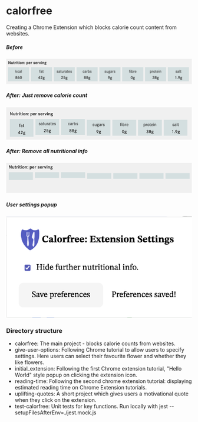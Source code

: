 # calorfree

Creating a Chrome Extension which blocks calorie count content from websites.

##### Before
![Before calorfree extension](https://github.com/technologeve/calorfree/blob/main/readme-images/before.png)
##### After: Just remove calorie count
![After calorfree extension: just calories](https://github.com/technologeve/calorfree/blob/main/readme-images/just_calories.png)
##### After: Remove all nutritional info
![After calorfree extension: all nutritional info](https://github.com/technologeve/calorfree/blob/main/readme-images/all_info.png)


##### User settings popup
![Screenshot of user settings popup](https://github.com/technologeve/calorfree/blob/main/readme-images/user_settings.png?)

### Directory structure
- calorfree: The main project - blocks calorie counts from websites.
- give-user-options: Following Chrome tutorial to allow users to specify settings. Here users can select their favourite flower and whether they like flowers.
- initial_extension: Following the first Chrome extension tutorial, "Hello World" style popup on clicking the extension icon.
- reading-time: Following the second chrome extension tutorial: displaying estimated reading time on Chrome Extension tutorials.
- uplifting-quotes: A short project which gives users a motivational quote when they click on the extension.
- test-calorfree: Unit tests for key functions. Run locally with jest --setupFilesAfterEnv=./jest.mock.js